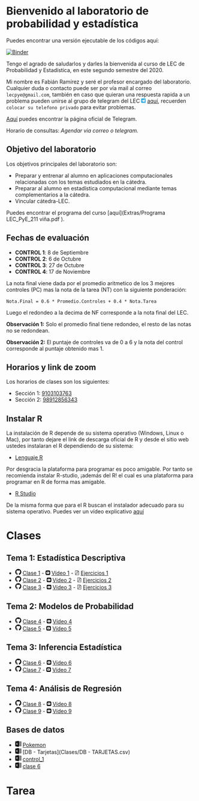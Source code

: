 # Bienvenido al laboratorio de probabilidad y estadística

Puedes encontrar una versión ejecutable de los códigos aquí:

 [![Binder](https://mybinder.org/badge_logo.svg)](https://mybinder.org/v2/gh/fabimath/LEC-PYE/master?urlpath=lab)

Tengo el agrado de saludarlos y darles la bienvenida al curso de LEC de Probabilidad y Estadística, en este segundo semestre del 2020. 

Mi nombre es Fabián Ramírez y seré el profesor encargado del laboratorio. Cualquier duda o contacto puede ser por vía mail al correo `lecpye@gmail.com`, también en caso que quieran una respuesta rapida a un problema pueden unirse al grupo de telegram del LEC <img src="telegram_logo.svg" alt="drawing" width="12"/> [aquí](https://t.me/joinchat/ObaYLhsOqO1xnWNu_znthw), recuerden `colocar su telefono privado` para evitar problemas.

[Aquí](https://desktop.telegram.org/) puedes encontrar la página oficial de Telegram.

Horario de consultas: _Agendar via correo o telegram._

## Objetivo del laboratorio

Los objetivos principales del laboratorio son:
* Preparar y entrenar al alumno en aplicaciones computacionales relacionadas con los temas estudiados en la cátedra.
* Preparar al alumno en estadística computacional mediante temas complementarios a la cátedra.
* Vincular cátedra-LEC.

Puedes encontrar el programa del curso [aquí](Extras/Programa LEC_PyE_211 viña.pdf ).

## Fechas de evaluación

* **CONTROL 1**: 8 de Septiembre
* **CONTROL 2**: 6 de Octubre
* **CONTROL 3**: 27 de Octubre
* **CONTROL 4**: 17 de Noviembre


La nota final viene dada por el promedio aritmetico de los 3 mejores controles (PC) mas la nota de la tarea (NT) con la siguiente ponderación:

~~~
Nota.Final = 0.6 * Promedio.Controles + 0.4 * Nota.Tarea
~~~

Luego el redondeo a la decima de NF corresponde a la nota final del LEC.

**Observación 1:** Solo el promedio final tiene redondeo, el resto de las notas no se redondean.

**Observación 2:** El puntaje de controles va de 0 a 6 y la nota del control corresponde al puntaje obtenido mas 1. 

## Horarios y link de zoom
Los horarios de clases son los siguientes:
* Sección 1:  [9103103763](https://zoom.us/j/9103103763)
* Sección 2:  [98912856343](https://zoom.us/j/98912856343)

## Instalar R

La instalación de R depende de su sistema operativo (Windows, Linux o Mac), por tanto dejare el link de descarga oficial de R y desde el sitio web ustedes instalaran el R dependiendo de su sistema:

* [Lenguaje R](https://cran.dcc.uchile.cl/)

Por desgracia la plataforma para programar es poco amigable. Por tanto se recomienda instalar R-studio, ¡además del R! el cual es una plataforma para programar en R de forma mas amigable.

* [R Studio](https://rstudio.com/products/rstudio/download/)

De la misma forma que para el R buscan el instalador adecuado para su sistema operativo. Puedes ver un vídeo explicativo [aquí](Extras/R_video.mp4)

# Clases
## Tema 1: Estadística Descriptiva
* <img src="git_logo.svg" alt="drawing" width="16"/> [Clase 1](https://github.com/Fabimath/LEC-PYE/blob/master/Clases/Clase_01.ipynb) - <img src="yt_logo.svg" alt="drawing" width="12"/> [Vídeo 1](https://youtu.be/lPwg4tLcUpw) - <img src="pdf_logo.svg" alt="drawing" width="12"/> [Ejercicios 1](https://github.com/Fabimath/LEC-PYE/blob/master/Clases/Ejercicios_1.ipynb)
* <img src="git_logo.svg" alt="drawing" width="16"/> [Clase 2](https://github.com/Fabimath/LEC-PYE/blob/master/Clases/Clase_02.ipynb) - <img src="yt_logo.svg" alt="drawing" width="12"/> [Vídeo 2](https://youtu.be/D_XgVGD0SEc) - <img src="pdf_logo.svg" alt="drawing" width="12"/> [Ejercicios 2](Clases/Ejercicios_2.pdf)
* <img src="git_logo.svg" alt="drawing" width="16"/> [Clase 3](https://github.com/Fabimath/LEC-PYE/blob/master/Clases/Clase_03.ipynb) - <img src="yt_logo.svg" alt="drawing" width="12"/> [Vídeo 3](https://youtu.be/FeGm7Odj7Vs) - <img src="pdf_logo.svg" alt="drawing" width="12"/> [Ejercicios 3](https://github.com/Fabimath/LEC-PYE/blob/master/Clases/Ejercicios_3.ipynb)

## Tema 2: Modelos de Probabilidad
* <img src="git_logo.svg" alt="drawing" width="16"/> [Clase 4](https://github.com/Fabimath/LEC-PYE/blob/master/Clases/Clase_04.ipynb) - <img src="yt_logo.svg" alt="drawing" width="12"/> [Vídeo 4](https://youtu.be/zsmlTOasvKs)
* <img src="git_logo.svg" alt="drawing" width="16"/> [Clase 5](https://github.com/Fabimath/LEC-PYE/blob/master/Clases/Clase_05.ipynb) - <img src="yt_logo.svg" alt="drawing" width="12"/> [Vídeo 5](https://youtu.be/lBtetHUTYZo)  

## Tema 3: Inferencia Estadística
* <img src="git_logo.svg" alt="drawing" width="16"/> [Clase 6](https://github.com/Fabimath/LEC-PYE/blob/master/Clases/Clase_06.ipynb) - <img src="yt_logo.svg" alt="drawing" width="12"/> [Vídeo 6](https://youtu.be/jFw-uTkumnc)
* <img src="git_logo.svg" alt="drawing" width="16"/> [Clase 7](https://github.com/Fabimath/LEC-PYE/blob/master/Clases/Clase_07.ipynb) - <img src="yt_logo.svg" alt="drawing" width="12"/> [Vídeo 7](https://youtu.be/Gz0TneQkJDw)

## Tema 4: Análisis de Regresión
* <img src="git_logo.svg" alt="drawing" width="16"/> [Clase 8](https://github.com/Fabimath/LEC-PYE/blob/master/Clases/Clase_08.ipynb) - <img src="yt_logo.svg" alt="drawing" width="12"/> [Vídeo 8](https://youtu.be/GuEXS312cN4)
* <img src="git_logo.svg" alt="drawing" width="16"/> [Clase 9](https://github.com/Fabimath/LEC-PYE/blob/master/Clases/Clase_09.ipynb) - <img src="yt_logo.svg" alt="drawing" width="12"/> [Vídeo 9](https://youtu.be/UtuIXpR1HiI)

## Bases de datos

* <img src="excel_logo.svg" alt="drawing" width="16"/> [Pokemon](Clases/pokemon.csv)
* <img src="excel_logo.svg" alt="drawing" width="16"/> [DB - Tarjetas](Clases/DB - TARJETAS.csv)
* <img src="excel_logo.svg" alt="drawing" width="16"/> [control_1](Clases/superstore.csv)
* <img src="excel_logo.svg" alt="drawing" width="16"/> [clase 6](Clases/data_clase_6.csv)

# Tarea


